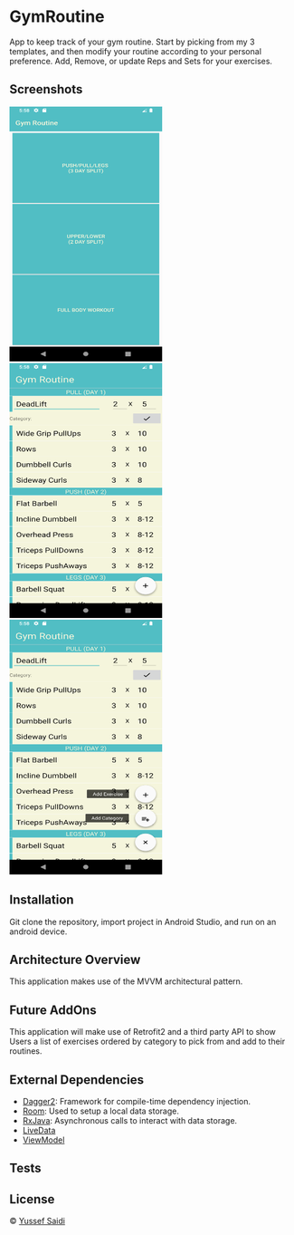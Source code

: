 # GymRoutine
App to keep track of your gym routine.
Start by picking from my 3 templates, and then modify your routine according to your personal preference.
Add, Remove, or update Reps and Sets for your exercises.

## Screenshots
<p>
  <img src="/screenshots/Screenshot_1589407112.png" width="270" height="450"/>
  <img src="/screenshots/Screenshot_1589407130.png" width="270" height="450"/>
  <img src="/screenshots/Screenshot_1589407134.png" width="270" height="450"/>
</p>

## Installation
Git clone the repository, import project in Android Studio, and run on an android device.

## Architecture Overview
This application makes use of the MVVM architectural pattern. 

## Future AddOns
This application will make use of Retrofit2 and a third party API to show Users a list of exercises ordered by category to pick from and add to their routines.

## External Dependencies
- [Dagger2](https://dagger.dev/): Framework for compile-time dependency injection.
- [Room](https://developer.android.com/training/data-storage/room): Used to setup a local data storage.
- [RxJava](https://github.com/ReactiveX/RxJava): Asynchronous calls to interact with data storage.
- [LiveData](https://developer.android.com/topic/libraries/architecture/livedata)
- [ViewModel](https://developer.android.com/reference/androidx/lifecycle/ViewModel)

## Tests

## License
© [Yussef Saidi](https://yussefsaidi.me/)

